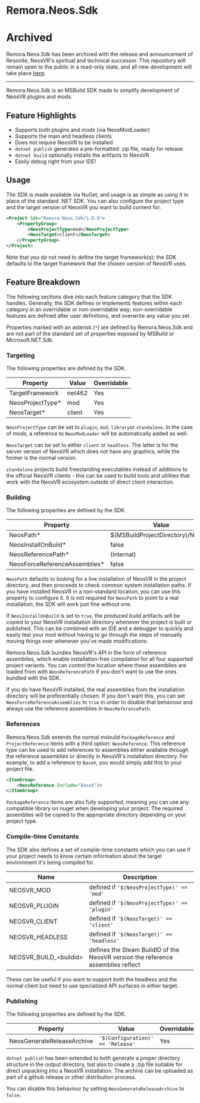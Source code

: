 Remora.Neos.Sdk
==========

# Archived
Remora.Neos.Sdk has been archived with the release and announcement of
Resonite, NeosVR's spiritual and technical successor. This repository will
remain open to the public in a read-only state, and all new development will
take place [here](https://github.com/Remora/Remora.Resonite.Sdk).

--------------------------------------------------------------------------------

Remora.Neos.Sdk is an MSBuild SDK made to simplify development of NeosVR plugins
and mods.

## Feature Highlights
* Supports both plugins and mods (via NeosModLoader)
* Supports the main and headless clients
* Does not require NeosVR to be installed
* `dotnet publish` generates a pre-formatted .zip file, ready for release
* `dotnet build` optionally installs the artifacts to NeosVR
* Easily debug right from your IDE!

## Usage
The SDK is made available via NuGet, and usage is as simple as using it in place
of the standard .NET SDK. You can also configure the project type and the target
version of NeosVR you want to build content for.

```xml
<Project Sdk="Remora.Neos.Sdk/1.0.0">
    <PropertyGroup>
        <NeosProjectType>mod</NeosProjectType>
        <NeosTarget>client</NeosTarget>
    </PropertyGroup>
</Project>
```

Note that you do not need to define the target framework(s); the SDK defaults to
the target framework that the chosen version of NeosVR uses.

## Feature Breakdown
The following sections dive into each feature category that the SDK handles.
Generally, the SDK defines or implements features within each category in an
overridable or non-overridable way; non-overridable features are defined after
user definitions, and overwrite any value you set.

Properties marked with an asterisk (`*`) are defined by Remora.Neos.Sdk and are 
not part of the standard set of properties exposed by MSBuild or 
Microsoft.NET.Sdk.

### Targeting
The following properties are defined by the SDK.

| Property         | Value  | Overridable |
|------------------|--------|-------------|
| TargetFramework  | net462 | Yes         |
| NeosProjectType* | mod    | Yes         |
| NeosTarget*      | client | Yes         |

`NeosProjectType` can be set to `plugin`, `mod`, `library`or `standalone`. In the case of
mods, a reference to `NeosModLoader` will be automatically added as well.

`NeosTarget` can be set to either `client` or `headless`. The latter is for the
server version of NeosVR which does not have any graphics, while the former is
the normal version.

`standalone` projects build freestanding executables instead of additions to the
official NeosVR clients - this can be used to build tools and utilities that
work with the NeosVR ecosystem outside of direct client interaction.

### Building
The following properties are defined by the SDK.

| Property                      | Value                             | Overridable |
|-------------------------------|-----------------------------------|-------------|
| NeosPath*                     | $(MSBuildProjectDirectory)/NeosVR | Yes         |
| NeosInstallOnBuild*           | false                             | Yes         |
| NeosReferencePath*            | (internal)                        | Yes         |
| NeosForceReferenceAssemblies* | false                             | Yes         |

`NeosPath` defaults to looking for a live installation of NeosVR in the project
directory, and then proceeds to check common system installation paths. If you
have installed NeosVR in a non-standard location, you can use this property to
configure it. It is not required for `NeosPath` to point to a real installation;
the SDK will work just fine without one.

If `NeosInstallOnBuild` is set to `true`, the produced build artifacts will be 
copied to your NeosVR installation directory whenever the project is built or 
published. This can be combined with an IDE and a debugger to quickly and easily
test your mod without having to go through the steps of manually moving things 
over whenever you've made modifications.

Remora.Neos.Sdk bundles NeosVR's API in the form of reference assemblies, which
enable installation-free compilation for all four supported project variants.
You can control the location where these assemblies are loaded from with 
`NeosReferencePath` if you don't want to use the ones bundled with the SDK.

If you do have NeosVR installed, the real assemblies from the installation
directory will be preferentially chosen. If you don't want this, you can set
`NeosForceReferenceAssemblies` to `true` in order to disable that behaviour and 
always use the reference assemblies in `NeosReferencePath`.

### References
Remora.Neos.Sdk extends the normal msbuild `PackageReference` and 
`ProjectReference` items with a third option: `NeosReference`. This reference 
type can be used to add references to assemblies either available through the 
reference assemblies or directly in NeosVR's installation directory. For 
example, to add a reference to `BaseX`, you would simply add this to your 
project file.

```xml
<ItemGroup>
    <NeosReference Include="BaseX"/>
</ItemGroup>
```

`PackageReference` items are also fully supported, meaning you can use any 
compatible library on nuget when developing your project. The required 
assemblies will be copied to the appropriate directory depending on your project
type.

### Compile-time Constants
The SDK also defines a set of compile-time constants which you can use if your 
project needs to know certain information about the target environment it's 
being compiled for.

| Name                     | Description                                                                      |
|--------------------------|----------------------------------------------------------------------------------|
| NEOSVR_MOD               | defined if `'$(NeosProjectType)' == 'mod'`                                       |
| NEOSVR_PLUGIN            | defined if `'$(NeosProjectType)' == 'plugin'`                                    |
| NEOSVR_CLIENT            | defined if `'$(NeosTarget)' == 'client'`                                         |
| NEOSVR_HEADLESS          | defined if `'$(NeosTarget)' == 'headless'`                                       |
| NEOSVR_BUILD_\<buildid\> | defines the Steam BuildID of the NeosVR version the reference assemblies reflect |

These can be useful if you want to support both the headless and the normal 
client but need to use specialized API surfaces in either target.

### Publishing
The following properties are defined by the SDK.

| Property                   | Value                             | Overridable |
|----------------------------|-----------------------------------|-------------|
| NeosGenerateReleaseArchive | `'$(Configuration)' == 'Release'` | Yes         |

`dotnet publish` has been extended to both generate a proper directory structure
in the output directory, but also to create a .zip file suitable for direct 
unpacking into a NeosVR installation. The archive can be uploaded as part of a 
github release or other distribution process.

You can disable this behaviour by setting `NeosGenerateReleaseArchive` to 
`false`.
